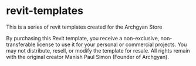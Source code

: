 # revit-templates

This is a series of revit templates created for the Archgyan Store

By purchasing this Revit template, you receive a non-exclusive, non-transferable license to use it for your personal or commercial projects. You may not distribute, resell, or modify the template for resale. All rights remain with the original creator Manish Paul Simon (Founder of Archgyan).
